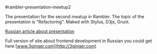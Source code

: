 #rambler-presentation-meetup2


The presentation for the second meatup in Rambler. The topic of the presentation is "Refactoring". Maked with Stylus, D3js, Grunt.

[Russian article about presentation](http://3ginger.com/entry/presentation-about-refactoring)


Full version of site about frontend development in Russian you could get here [www.3ginger.com](http://3ginger.com)
